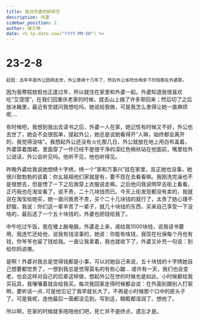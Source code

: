 ```yaml
---
title: 我对外婆的碎碎念
description: 外婆
sidebar_position: 2
author: 啵贝琴
date: <% tp.date.now("YYYY-MM-DD") %>
---
```

# 23-2-8

	起因：去年年底外公因病去世，外公患病十几年了，然后外公省吃俭用余下的钱都在外婆那。

  因为我寒假放假也正逢过年，所以就住在家里和外婆一起。外婆知道我很喜欢吃“艾馍馍”，在我们回重庆老家的时候，就去山上摘了许多带回来；然后切了之后放冰箱里，最近有空就问我想吃吗，她说给我做，可是我怎么舍得让她一直麻烦呢....

  有时候吧，我想到我出去读书之后，外婆一人在家，她记性有时候又不好，外公也去世了，她会不会很孤单，提起外公，她总是说她看得开“人嘛，始终都会离开的，我觉得没啥”。我想起外公还没有火化那几日，外公就放在地上用白布盖着，外婆穿着围裙，里面穿了一件已经不是很干净的深红色棉袄站在他面前，嘴里给外公说话，外公会听见吗。他听不见，他也听得见。

  昨晚外婆给我说她想绣十字绣，绣一个“家和万事兴”挂在家里，反正她也没事，她很兴致勃勃的说着：你幺祖祖他们家就是有，要不现在去看看嘛。我刚洗完澡也不是很想去，但是愣了一下之后我穿上衣服说走嘛。之后他问我说明早去街上看看，正巧我也在淘宝看了，说不贵，二十几块钱而已。今天上街发现都没有卖的，我就说在淘宝给她买，她一直问我贵不贵，买个二十几块钱的就行了，太贵了她心理不舒服，我说：你们这一辈辛苦了一辈子，就几十块钱的东西，买来自己享受一下没啥的，最后选了一个五十块钱的，外婆也把钱给我了。

  中午吃过午饭，我在楼上敲电脑，外婆走上来，递给我1000块钱，说我读书要用，我连忙还给他，说我有钱没事的，她说：你能有啥钱，我现在社保每个月也有钱，你爷爷也留了钱给我。一直让我拿着，我也就收下了，外婆又补充一句说：别给你妈说嗷。

  是啊！外婆对我总是觉得钱都是小事，可以对她自己来说，五十块钱的十字绣她自己想要都觉贵了，一想到我总是觉得莫名的有些心酸...
  或许有一天，我们也会变老，也会这样对自己的后辈这样做，想起外公在世的时候也是如此，小时候都给我买玩具，我嚷嚷着就会给我买。每次我回家走得时候都会说：在外面别跟别人打架啊，要听话一点..可是他忘记了我早就长大了，不再是小时候那个口中的匪头子了。可是我呢，连他最后一面都没见到。写到这，眼眶都湿润了。想他了。
  
  所以啊，在家的时候就多陪陪他们吧，死亡并不是终点，遗忘才是。
